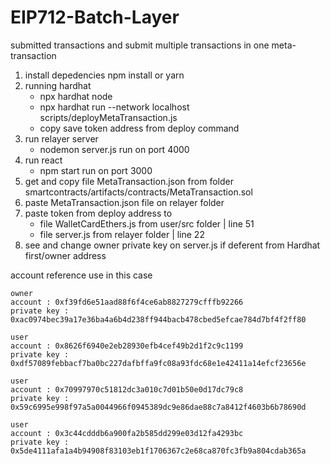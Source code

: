 # EIP712-Batch-Layer
submitted transactions and submit multiple transactions in one meta-transaction


1. install depedencies npm install or yarn
2. running hardhat 
    - npx hardhat node
    - npx hardhat run --network localhost scripts/deployMetaTransaction.js
    - copy save token address from deploy command
3. run relayer server
    - nodemon server.js run on port 4000
4. run react
    - npm start run on port 3000
5. get and copy file MetaTransaction.json from folder smartcontracts/artifacts/contracts/MetaTransaction.sol  
6. paste MetaTransaction.json file on relayer folder
7. paste token from deploy address to 
    - file WalletCardEthers.js from user/src folder  | line 51
    - file server.js from relayer folder | line 22
8. see and change owner private key on server.js if deferent from Hardhat first/owner address


account reference use in this case

    owner
    account : 0xf39fd6e51aad88f6f4ce6ab8827279cfffb92266
    private key : 0xac0974bec39a17e36ba4a6b4d238ff944bacb478cbed5efcae784d7bf4f2ff80
    
    user
    account : 0x8626f6940e2eb28930efb4cef49b2d1f2c9c1199
    private key : 0xdf57089febbacf7ba0bc227dafbffa9fc08a93fdc68e1e42411a14efcf23656e
    
    user
    account : 0x70997970c51812dc3a010c7d01b50e0d17dc79c8
    private key : 0x59c6995e998f97a5a0044966f0945389dc9e86dae88c7a8412f4603b6b78690d   
    
    user
    account : 0x3c44cdddb6a900fa2b585dd299e03d12fa4293bc
    private key : 0x5de4111afa1a4b94908f83103eb1f1706367c2e68ca870fc3fb9a804cdab365a
    
    
